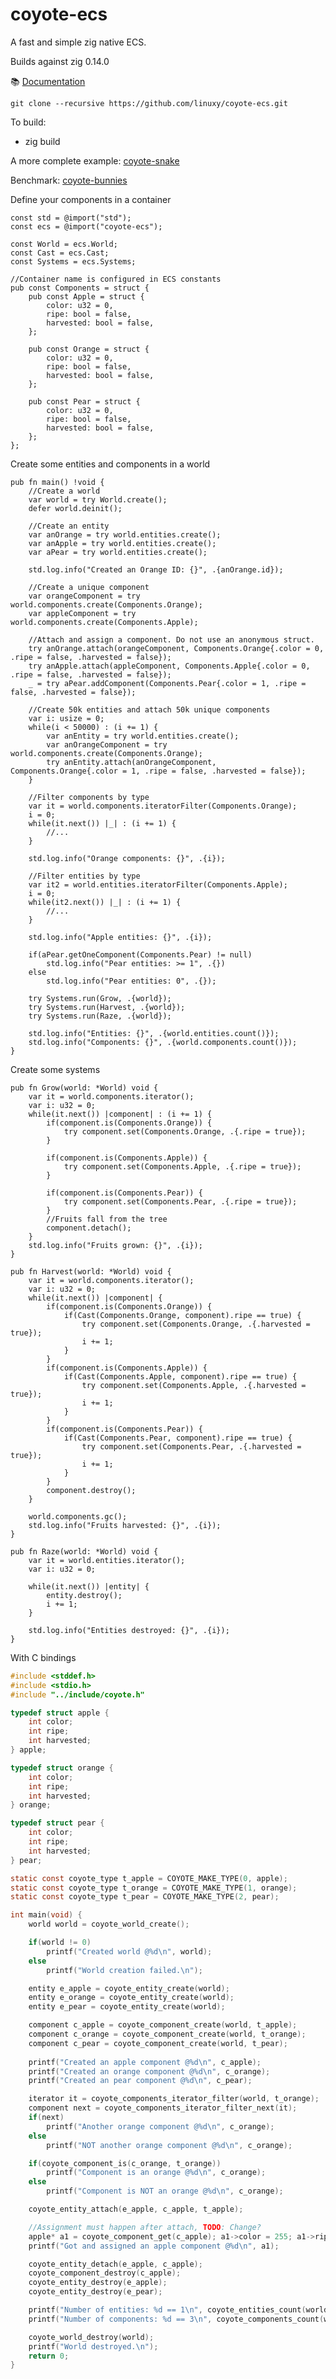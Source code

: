 # coyote-ecs
A fast and simple zig native ECS.

Builds against zig 0.14.0

📚 [Documentation](https://linuxy.github.io/coyote-ecs/docs/)

```git clone --recursive https://github.com/linuxy/coyote-ecs.git```

To build:
* zig build

A more complete example:
[coyote-snake](https://github.com/linuxy/coyote-snake)

Benchmark:
[coyote-bunnies](https://github.com/linuxy/coyote-bunnies)

Define your components in a container
```Zig
const std = @import("std");
const ecs = @import("coyote-ecs");

const World = ecs.World;
const Cast = ecs.Cast;
const Systems = ecs.Systems;

//Container name is configured in ECS constants
pub const Components = struct {
    pub const Apple = struct {
        color: u32 = 0,
        ripe: bool = false,
        harvested: bool = false,
    };

    pub const Orange = struct {
        color: u32 = 0,
        ripe: bool = false,
        harvested: bool = false,
    };

    pub const Pear = struct {
        color: u32 = 0,
        ripe: bool = false,
        harvested: bool = false,
    };
};
```

Create some entities and components in a world
```Zig
pub fn main() !void {
    //Create a world
    var world = try World.create();
    defer world.deinit();
    
    //Create an entity
    var anOrange = try world.entities.create();
    var anApple = try world.entities.create();
    var aPear = try world.entities.create();

    std.log.info("Created an Orange ID: {}", .{anOrange.id});

    //Create a unique component
    var orangeComponent = try world.components.create(Components.Orange);
    var appleComponent = try world.components.create(Components.Apple);

    //Attach and assign a component. Do not use an anonymous struct.
    try anOrange.attach(orangeComponent, Components.Orange{.color = 0, .ripe = false, .harvested = false});
    try anApple.attach(appleComponent, Components.Apple{.color = 0, .ripe = false, .harvested = false});
    _ = try aPear.addComponent(Components.Pear{.color = 1, .ripe = false, .harvested = false});

    //Create 50k entities and attach 50k unique components
    var i: usize = 0;
    while(i < 50000) : (i += 1) {
        var anEntity = try world.entities.create();
        var anOrangeComponent = try world.components.create(Components.Orange);
        try anEntity.attach(anOrangeComponent, Components.Orange{.color = 1, .ripe = false, .harvested = false});
    }

    //Filter components by type
    var it = world.components.iteratorFilter(Components.Orange);
    i = 0;
    while(it.next()) |_| : (i += 1) {
        //...
    }

    std.log.info("Orange components: {}", .{i});

    //Filter entities by type
    var it2 = world.entities.iteratorFilter(Components.Apple);
    i = 0;
    while(it2.next()) |_| : (i += 1) {
        //...
    }

    std.log.info("Apple entities: {}", .{i});

    if(aPear.getOneComponent(Components.Pear) != null)
        std.log.info("Pear entities: >= 1", .{})
    else
        std.log.info("Pear entities: 0", .{});

    try Systems.run(Grow, .{world});
    try Systems.run(Harvest, .{world});
    try Systems.run(Raze, .{world});

    std.log.info("Entities: {}", .{world.entities.count()});
    std.log.info("Components: {}", .{world.components.count()});
}
```

Create some systems
```Zig
pub fn Grow(world: *World) void {
    var it = world.components.iterator();
    var i: u32 = 0;
    while(it.next()) |component| : (i += 1) {
        if(component.is(Components.Orange)) {
            try component.set(Components.Orange, .{.ripe = true});
        }

        if(component.is(Components.Apple)) {
            try component.set(Components.Apple, .{.ripe = true});
        }

        if(component.is(Components.Pear)) {
            try component.set(Components.Pear, .{.ripe = true});
        }
        //Fruits fall from the tree
        component.detach();
    }
    std.log.info("Fruits grown: {}", .{i});
}

pub fn Harvest(world: *World) void {
    var it = world.components.iterator();
    var i: u32 = 0;
    while(it.next()) |component| {
        if(component.is(Components.Orange)) {
            if(Cast(Components.Orange, component).ripe == true) {
                try component.set(Components.Orange, .{.harvested = true});
                i += 1;
            }
        }
        if(component.is(Components.Apple)) {
            if(Cast(Components.Apple, component).ripe == true) {
                try component.set(Components.Apple, .{.harvested = true});
                i += 1;
            }
        }
        if(component.is(Components.Pear)) {
            if(Cast(Components.Pear, component).ripe == true) {
                try component.set(Components.Pear, .{.harvested = true});
                i += 1;
            }
        }
        component.destroy();
    }
    
    world.components.gc();
    std.log.info("Fruits harvested: {}", .{i});
}

pub fn Raze(world: *World) void {
    var it = world.entities.iterator();
    var i: u32 = 0;

    while(it.next()) |entity| {
        entity.destroy();
        i += 1;
    }

    std.log.info("Entities destroyed: {}", .{i});
}
```

With C bindings
```C
#include <stddef.h>
#include <stdio.h>
#include "../include/coyote.h"

typedef struct apple {
    int color;
    int ripe;
    int harvested;
} apple;

typedef struct orange {
    int color;
    int ripe;
    int harvested;
} orange;

typedef struct pear {
    int color;
    int ripe;
    int harvested;
} pear;

static const coyote_type t_apple = COYOTE_MAKE_TYPE(0, apple);
static const coyote_type t_orange = COYOTE_MAKE_TYPE(1, orange);
static const coyote_type t_pear = COYOTE_MAKE_TYPE(2, pear);

int main(void) {
    world world = coyote_world_create();

    if(world != 0)
        printf("Created world @%d\n", world);
    else
        printf("World creation failed.\n");

    entity e_apple = coyote_entity_create(world);
    entity e_orange = coyote_entity_create(world);
    entity e_pear = coyote_entity_create(world);

    component c_apple = coyote_component_create(world, t_apple);
    component c_orange = coyote_component_create(world, t_orange);
    component c_pear = coyote_component_create(world, t_pear);
 
    printf("Created an apple component @%d\n", c_apple);
    printf("Created an orange component @%d\n", c_orange);
    printf("Created an pear component @%d\n", c_pear);

    iterator it = coyote_components_iterator_filter(world, t_orange);
    component next = coyote_components_iterator_filter_next(it);
    if(next)
        printf("Another orange component @%d\n", c_orange);
    else
        printf("NOT another orange component @%d\n", c_orange);

    if(coyote_component_is(c_orange, t_orange))
        printf("Component is an orange @%d\n", c_orange);
    else
        printf("Component is NOT an orange @%d\n", c_orange);

    coyote_entity_attach(e_apple, c_apple, t_apple);

    //Assignment must happen after attach, TODO: Change?
    apple* a1 = coyote_component_get(c_apple); a1->color = 255; a1->ripe = 0; a1->harvested = 0;
    printf("Got and assigned an apple component @%d\n", a1);

    coyote_entity_detach(e_apple, c_apple);
    coyote_component_destroy(c_apple);
    coyote_entity_destroy(e_apple);
    coyote_entity_destroy(e_pear);

    printf("Number of entities: %d == 1\n", coyote_entities_count(world));
    printf("Number of components: %d == 3\n", coyote_components_count(world));

    coyote_world_destroy(world);
    printf("World destroyed.\n");
    return 0;
}
```
